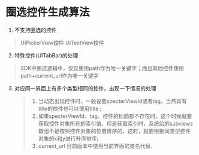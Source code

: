 # 圈选控件生成算法

1. 不支持圈选的控件
> UIPickerView控件
> UITextView控件

2. 特殊控件(UITabBar)的处理
> SDK中圈选逻辑中，仅仅使用path作为唯一关键字；而且其他控件使用path+current_url作为唯一关键字

3. 对应同一界面上有多个类型相同的控件，出现一下情况的处理
    > 1. 当动态出现控件时，一般设置specterViewId或者tag，当然具有title的控件也可以使用title;
    > 2. 如果specterViewId、tag、控件的标题都不存在时，这个时候就要获取控件对象所在的索引值，但是获取索引时，系统给的subviews数组不是按照控件对象的位置排序的，这时，就要根据同类型控件对象的x和y进行升序排序;
    > 3. current_url 目前版本中使用当前界面的类名代替.